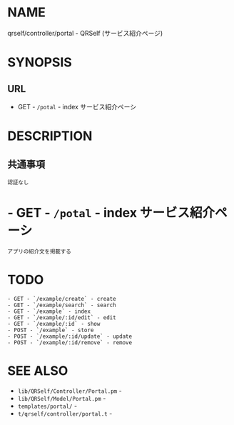 # NAME

qrself/controller/portal - QRSelf (サービス紹介ページ)

# SYNOPSIS

## URL

- GET - `/potal` - index サービス紹介ペーシ

# DESCRIPTION

## 共通事項

```
認証なし
```

# - GET - `/potal` - index サービス紹介ペーシ

```
アプリの紹介文を掲載する
```

# TODO

```
- GET - `/example/create` - create
- GET - `/example/search` - search
- GET - `/example` - index
- GET - `/example/:id/edit` - edit
- GET - `/example/:id` - show
- POST - `/example` - store
- POST - `/example/:id/update` - update
- POST - `/example/:id/remove` - remove
```

# SEE ALSO

- `lib/QRSelf/Controller/Portal.pm` -
- `lib/QRSelf/Model/Portal.pm` -
- `templates/portal/` -
- `t/qrself/controller/portal.t` -

